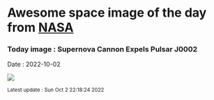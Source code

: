 
  # Awesome space image of the day from [NASA](https://api.nasa.gov/)

  ### Today image : Supernova Cannon Expels Pulsar J0002
  Date : 2022-10-02

  ![](https://apod.nasa.gov/apod/image/2210/CannonSupernova_English_960.jpg)

  <small>Latest update : Sun Oct  2 22:18:24 2022</small>
